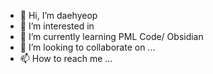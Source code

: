 - 👋 Hi, I’m daehyeop
- 👀 I’m interested in 
- 🌱 I’m currently learning PML Code/ Obsidian
- 💞️ I’m looking to collaborate on ...
- 📫 How to reach me ...

<!---
layup78/layup78 is a ✨ special ✨ repository because its `README.md` (this file) appears on your GitHub profile.
You can click the Preview link to take a look at your changes.
--->
